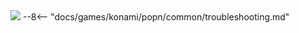 <img class="header-logo" src="/img/konami/popn/unilab/logo.webp">
--8<-- "docs/games/konami/popn/common/troubleshooting.md"